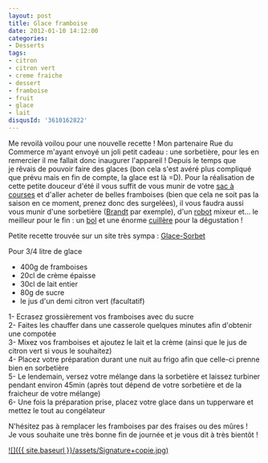 ```yaml
---
layout: post
title: Glace framboise
date: 2012-01-10 14:12:00
categories: 
- Desserts
tags: 
- citron
- citron vert
- creme fraiche
- dessert
- framboise
- fruit
- glace
- lait
disqusId: '3610162822'
---
```


Me revoilà voilou pour une nouvelle recette ! Mon partenaire Rue du Commerce m'ayant envoyé un joli petit cadeau : une sorbetière, pour les en remercier il me fallait donc inaugurer l'appareil ! Depuis le temps que je rêvais de pouvoir faire des glaces (bon cela s'est avéré plus compliqué que prévu mais en fin de compte, la glace est là =D). Pour la réalisation de cette petite douceur d'été il vous suffit de vous munir de votre [sac à courses](http://www.rueducommerce.fr/m/pl/malid:5325227) et d'aller acheter de belles framboises (bien que cela ne soit pas la saison en ce moment, prenez donc des surgelées), il vous faudra aussi vous munir d'une sorbetière ([Brandt](http://www.rueducommerce.fr/m/pl/malid:83961) par exemple), d'un [robot](http://www.rueducommerce.fr/m/pl/malid:229) mixeur et... le meilleur pour le fin : un [bol](http://www.rueducommerce.fr/m/pl/malid:4769881) et une énorme [cuillère](http://www.rueducommerce.fr/m/pl/malid:43774626) pour la dégustation !

Petite recette trouvée sur un site très sympa : [Glace-Sorbet](http://glace-sorbet.fr/glace-framboise/)



Pour 3/4 litre de glace

- 400g de framboises  
- 20cl de crème épaisse  
- 30cl de lait entier  
- 80g de sucre  
- le jus d'un demi citron vert (facultatif)

1- Ecrasez grossièrement vos framboises avec du sucre  
2- Faites les chauffer dans une casserole quelques minutes afin d'obtenir une compotée  
3- Mixez vos framboises et ajoutez le lait et la crème (ainsi que le jus de citron vert si vous le souhaitez)  
4- Placez votre préparation durant une nuit au frigo afin que celle-ci prenne bien en sorbetière  
5- Le lendemain, versez votre mélange dans la sorbetière et laissez turbiner pendant environ 45min (après tout dépend de votre sorbetière et de la fraicheur de votre mélange)  
6- Une fois la préparation prise, placez votre glace dans un tupperware et mettez le tout au congélateur



N'hésitez pas à remplacer les framboises par des fraises ou des mûres !  
Je vous souhaite une très bonne fin de journée et je vous dit à très bientôt !

[![]({{ site.baseurl }}/assets/Signature+copie.jpg)](http://4.bp.blogspot.com/-2bLosyMFac4/TxhFg0sR2dI/AAAAAAAABec/Mzg1OnlXUmM/s1600/Signature+copie.jpg)